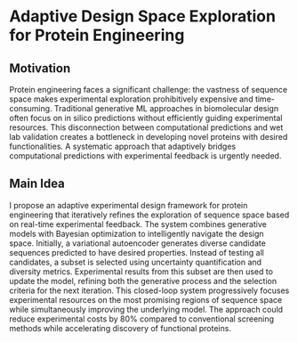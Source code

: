# Adaptive Design Space Exploration for Protein Engineering

## Motivation
Protein engineering faces a significant challenge: the vastness of sequence space makes experimental exploration prohibitively expensive and time-consuming. Traditional generative ML approaches in biomolecular design often focus on in silico predictions without efficiently guiding experimental resources. This disconnection between computational predictions and wet lab validation creates a bottleneck in developing novel proteins with desired functionalities. A systematic approach that adaptively bridges computational predictions with experimental feedback is urgently needed.

## Main Idea
I propose an adaptive experimental design framework for protein engineering that iteratively refines the exploration of sequence space based on real-time experimental feedback. The system combines generative models with Bayesian optimization to intelligently navigate the design space. Initially, a variational autoencoder generates diverse candidate sequences predicted to have desired properties. Instead of testing all candidates, a subset is selected using uncertainty quantification and diversity metrics. Experimental results from this subset are then used to update the model, refining both the generative process and the selection criteria for the next iteration. This closed-loop system progressively focuses experimental resources on the most promising regions of sequence space while simultaneously improving the underlying model. The approach could reduce experimental costs by 80% compared to conventional screening methods while accelerating discovery of functional proteins.
